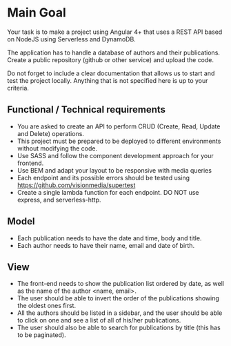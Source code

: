 # Main Goal

Your task is to make a project using Angular 4+ that uses a REST API based on NodeJS using Serverless and DynamoDB. 

The application has to handle a database of authors and their publications. 
Create a public repository (github or other service) and upload the code.

Do not forget to include a clear documentation that allows us to start and test the project locally. Anything that is not specified here is up to your criteria.

## Functional / Technical requirements

- You are asked to create an API to perform CRUD (Create, Read, Update and Delete) operations.
- This project must be prepared to be deployed to different environments without modifying the code.
- Use SASS and follow the component development approach for your frontend.
- Use BEM and adapt your layout to be responsive with media queries
- Each endpoint and its possible errors should be tested using https://github.com/visionmedia/supertest
- Create a single lambda function for each endpoint. DO NOT use express, and serverless-http.

## Model

- Each publication needs to have the date and time, body and title.
- Each author needs to have their name, email and date of birth.

## View

- The front-end needs to show the publication list ordered by date, as well as the name of the author <name, email>.
- The user should be able to invert the order of the publications showing the oldest ones first.
- All the authors should be listed in a sidebar, and the user should be able to click on one and see a list of all of his/her publications.
- The user should also be able to search for publications by title (this has to be paginated).
